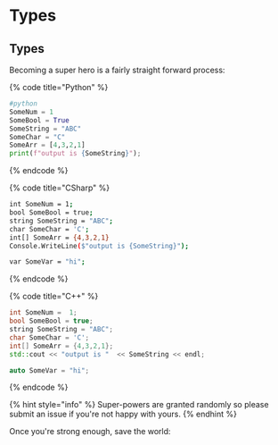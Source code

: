 # Types

## Types

Becoming a super hero is a fairly straight forward process:

{% code title="Python" %}
```python
#python
SomeNum = 1  
SomeBool = True
SomeString = "ABC"
SomeChar = "C"
SomeArr = [4,3,2,1]
print(f"output is {SomeString}");
```
{% endcode %}

{% code title="CSharp" %}
```bash
int SomeNum = 1;
bool SomeBool = true;
string SomeString = "ABC";
char SomeChar = 'C';
int[] SomeArr = {4,3,2,1}
Console.WriteLine($"output is {SomeString}");

var SomeVar = "hi";
```
{% endcode %}

{% code title="C++" %}
```cpp
int SomeNum =  1;
bool SomeBool = true;
string SomeString = "ABC";
char SomeChar = 'C';
int[] SomeArr = {4,3,2,1};
std::cout << "output is "  << SomeString << endl;

auto SomeVar = "hi";
```
{% endcode %}

{% hint style="info" %}
 Super-powers are granted randomly so please submit an issue if you're not happy with yours.
{% endhint %}

Once you're strong enough, save the world:



